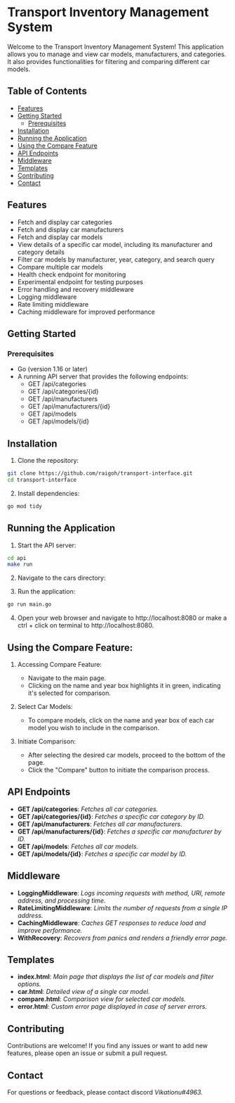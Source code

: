 # Transport Inventory Management System

Welcome to the Transport Inventory Management System! This application allows you to manage and view car models, manufacturers, and categories. It also provides functionalities for filtering and comparing different car models.

## Table of Contents

- [Features](#features)
- [Getting Started](#getting-started)
  - [Prerequisites](#prerequisites)
- [Installation](#installation)
- [Running the Application](#running-the-application)
- [Using the Compare Feature](#using-the-compare-feature)
- [API Endpoints](#api-endpoints)
- [Middleware](#middleware)
- [Templates](#templates)
- [Contributing](#contributing)
- [Contact](#contact)

## Features

- Fetch and display car categories
- Fetch and display car manufacturers
- Fetch and display car models
- View details of a specific car model, including its manufacturer and category details
- Filter car models by manufacturer, year, category, and search query
- Compare multiple car models
- Health check endpoint for monitoring
- Experimental endpoint for testing purposes
- Error handling and recovery middleware
- Logging middleware
- Rate limiting middleware
- Caching middleware for improved performance

## Getting Started

### Prerequisites

- Go (version 1.16 or later)
- A running API server that provides the following endpoints:
  - GET /api/categories
  - GET /api/categories/{id}
  - GET /api/manufacturers
  - GET /api/manufacturers/{id}
  - GET /api/models
  - GET /api/models/{id}

## Installation

1. Clone the repository:

```bash
git clone https://github.com/raigoh/transport-interface.git
cd transport-interface
```

2. Install dependencies:

```bash
go mod tidy
```

## Running the Application

1. Start the API server:

```bash
cd api
make run
```

2. Navigate to the cars directory:

3. Run the application:

```bash
go run main.go
```

4. Open your web browser and navigate to http://localhost:8080 or make a ctrl + click on terminal to http://localhost:8080.

## Using the Compare Feature:

1. Accessing Compare Feature:

   - Navigate to the main page.
   - Clicking on the name and year box highlights it in green, indicating it's selected for comparison.

2. Select Car Models:

   - To compare models, click on the name and year box of each car model you wish to include in the comparison.

3. Initiate Comparison:

   - After selecting the desired car models, proceed to the bottom of the page.
   - Click the "Compare" button to initiate the comparison process.

## API Endpoints

- **GET /api/categories**: _Fetches all car categories._
- **GET /api/categories/{id}**: _Fetches a specific car category by ID._
- **GET /api/manufacturers**: _Fetches all car manufacturers._
- **GET /api/manufacturers/{id}**: _Fetches a specific car manufacturer by ID._
- **GET /api/models**: _Fetches all car models._
- **GET /api/models/{id}**: _Fetches a specific car model by ID._

## Middleware

- **LoggingMiddleware**: _Logs incoming requests with method, URI, remote address, and processing time._
- **RateLimitingMiddleware**: _Limits the number of requests from a single IP address._
- **CachingMiddleware**: _Caches GET responses to reduce load and improve performance._
- **WithRecovery**: _Recovers from panics and renders a friendly error page._

## Templates

- **index.html**: _Main page that displays the list of car models and filter options._
- **car.html**: _Detailed view of a single car model._
- **compare.html**: _Comparison view for selected car models._
- **error.html**: _Custom error page displayed in case of server errors._

## Contributing

Contributions are welcome! If you find any issues or want to add new features, please open an issue or submit a pull request.

## Contact

For questions or feedback, please contact discord _Vikationu#4963._
